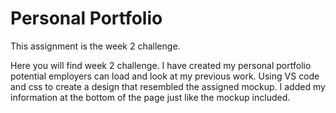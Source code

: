 # Personal Portfolio

This assignment is the week 2 challenge.

Here you will find week 2 challenge. I have created my personal portfolio potential employers can load and look at my previous work.
Using VS code and css to create a design that resembled the assigned mockup. I added my information at the bottom of the page just like the mockup included.  
